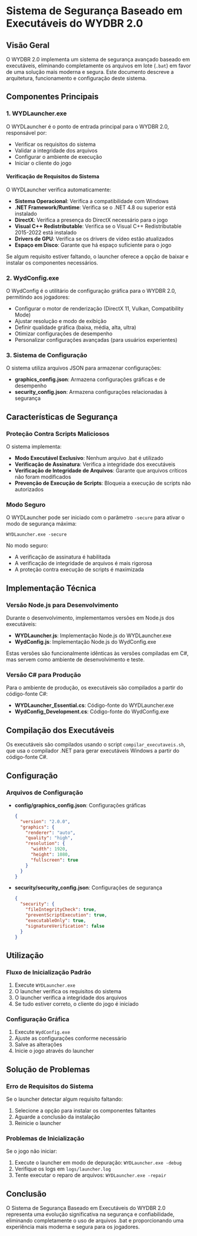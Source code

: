 # Sistema de Segurança Baseado em Executáveis do WYDBR 2.0

## Visão Geral

O WYDBR 2.0 implementa um sistema de segurança avançado baseado em executáveis, eliminando completamente os arquivos em lote (`.bat`) em favor de uma solução mais moderna e segura. Este documento descreve a arquitetura, funcionamento e configuração deste sistema.

## Componentes Principais

### 1. WYDLauncher.exe

O WYDLauncher é o ponto de entrada principal para o WYDBR 2.0, responsável por:

- Verificar os requisitos do sistema
- Validar a integridade dos arquivos
- Configurar o ambiente de execução
- Iniciar o cliente do jogo

#### Verificação de Requisitos do Sistema

O WYDLauncher verifica automaticamente:

- **Sistema Operacional**: Verifica a compatibilidade com Windows
- **.NET Framework/Runtime**: Verifica se o .NET 4.8 ou superior está instalado
- **DirectX**: Verifica a presença do DirectX necessário para o jogo
- **Visual C++ Redistributable**: Verifica se o Visual C++ Redistributable 2015-2022 está instalado
- **Drivers de GPU**: Verifica se os drivers de vídeo estão atualizados
- **Espaço em Disco**: Garante que há espaço suficiente para o jogo

Se algum requisito estiver faltando, o launcher oferece a opção de baixar e instalar os componentes necessários.

### 2. WydConfig.exe

O WydConfig é o utilitário de configuração gráfica para o WYDBR 2.0, permitindo aos jogadores:

- Configurar o motor de renderização (DirectX 11, Vulkan, Compatibility Mode)
- Ajustar resolução e modo de exibição
- Definir qualidade gráfica (baixa, média, alta, ultra)
- Otimizar configurações de desempenho
- Personalizar configurações avançadas (para usuários experientes)

### 3. Sistema de Configuração

O sistema utiliza arquivos JSON para armazenar configurações:

- **graphics_config.json**: Armazena configurações gráficas e de desempenho
- **security_config.json**: Armazena configurações relacionadas à segurança

## Características de Segurança

### Proteção Contra Scripts Maliciosos

O sistema implementa:

- **Modo Executável Exclusivo**: Nenhum arquivo .bat é utilizado
- **Verificação de Assinatura**: Verifica a integridade dos executáveis
- **Verificação de Integridade de Arquivos**: Garante que arquivos críticos não foram modificados
- **Prevenção de Execução de Scripts**: Bloqueia a execução de scripts não autorizados

### Modo Seguro

O WYDLauncher pode ser iniciado com o parâmetro `-secure` para ativar o modo de segurança máxima:

```
WYDLauncher.exe -secure
```

No modo seguro:
- A verificação de assinatura é habilitada
- A verificação de integridade de arquivos é mais rigorosa
- A proteção contra execução de scripts é maximizada

## Implementação Técnica

### Versão Node.js para Desenvolvimento

Durante o desenvolvimento, implementamos versões em Node.js dos executáveis:

- **WYDLauncher.js**: Implementação Node.js do WYDLauncher.exe
- **WydConfig.js**: Implementação Node.js do WydConfig.exe

Estas versões são funcionalmente idênticas às versões compiladas em C#, mas servem como ambiente de desenvolvimento e teste.

### Versão C# para Produção

Para o ambiente de produção, os executáveis são compilados a partir do código-fonte C#:

- **WYDLauncher_Essential.cs**: Código-fonte do WYDLauncher.exe
- **WydConfig_Development.cs**: Código-fonte do WydConfig.exe

## Compilação dos Executáveis

Os executáveis são compilados usando o script `compilar_executaveis.sh`, que usa o compilador .NET para gerar executáveis Windows a partir do código-fonte C#.

## Configuração

### Arquivos de Configuração

- **config/graphics_config.json**: Configurações gráficas
  ```json
  {
    "version": "2.0.0",
    "graphics": {
      "renderer": "auto",
      "quality": "high",
      "resolution": {
        "width": 1920,
        "height": 1080,
        "fullscreen": true
      }
    }
  }
  ```

- **security/security_config.json**: Configurações de segurança
  ```json
  {
    "security": {
      "fileIntegrityCheck": true,
      "preventScriptExecution": true,
      "executableOnly": true,
      "signatureVerification": false
    }
  }
  ```

## Utilização

### Fluxo de Inicialização Padrão

1. Execute `WYDLauncher.exe`
2. O launcher verifica os requisitos do sistema
3. O launcher verifica a integridade dos arquivos
4. Se tudo estiver correto, o cliente do jogo é iniciado

### Configuração Gráfica

1. Execute `WydConfig.exe`
2. Ajuste as configurações conforme necessário
3. Salve as alterações
4. Inicie o jogo através do launcher

## Solução de Problemas

### Erro de Requisitos do Sistema

Se o launcher detectar algum requisito faltando:
1. Selecione a opção para instalar os componentes faltantes
2. Aguarde a conclusão da instalação
3. Reinicie o launcher

### Problemas de Inicialização

Se o jogo não iniciar:
1. Execute o launcher em modo de depuração: `WYDLauncher.exe -debug`
2. Verifique os logs em `logs/launcher.log`
3. Tente executar o reparo de arquivos: `WYDLauncher.exe -repair`

## Conclusão

O Sistema de Segurança Baseado em Executáveis do WYDBR 2.0 representa uma evolução significativa na segurança e confiabilidade, eliminando completamente o uso de arquivos .bat e proporcionando uma experiência mais moderna e segura para os jogadores.